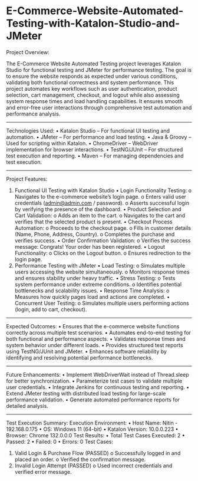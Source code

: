 # E-Commerce-Website-Automated-Testing-with-Katalon-Studio-and-JMeter


Project Overview:

The E-Commerce Website Automated Testing project leverages Katalon Studio for functional testing and JMeter for performance testing. The goal is to ensure the website responds as expected under various conditions, validating both functional correctness and system performance.
This project automates key workflows such as user authentication, product selection, cart management, checkout, and logout while also assessing system response times and load handling capabilities. It ensures smooth and error-free user interactions through comprehensive test automation and performance analysis.
________________________________________
Technologies Used:
•	Katalon Studio – For functional UI testing and automation.
•	JMeter – For performance and load testing.
•	Java & Groovy – Used for scripting within Katalon.
•	ChromeDriver – WebDriver implementation for browser interactions.
•	TestNG/JUnit – For structured test execution and reporting.
•	Maven – For managing dependencies and test execution.
________________________________________
Project Features:
1. Functional UI Testing with Katalon Studio
•	Login Functionality Testing:
o	Navigates to the e-commerce website’s login page.
o	Enters valid user credentials (admin@admin.com / password).
o	Asserts successful login by verifying the presence of the dashboard.
•	Product Selection and Cart Validation:
o	Adds an item to the cart.
o	Navigates to the cart and verifies that the selected product is present.
•	Checkout Process Automation:
o	Proceeds to the checkout page.
o	Fills in customer details (Name, Phone, Address, Country).
o	Completes the purchase and verifies success.
•	Order Confirmation Validation:
o	Verifies the success message: Congrats! Your order has been registered.
•	Logout Functionality:
o	Clicks on the Logout button.
o	Ensures redirection to the login page.
2. Performance Testing with JMeter
•	Load Testing:
o	Simulates multiple users accessing the website simultaneously.
o	Monitors response times and ensures stability under heavy traffic.
•	Stress Testing:
o	Tests system performance under extreme conditions.
o	Identifies potential bottlenecks and scalability issues.
•	Response Time Analysis:
o	Measures how quickly pages load and actions are completed.
•	Concurrent User Testing:
o	Simulates multiple users performing actions (login, add to cart, checkout).
________________________________________
Expected Outcomes:
•	Ensures that the e-commerce website functions correctly across multiple test scenarios.
•	Automates end-to-end testing for both functional and performance aspects.
•	Validates response times and system behavior under different loads.
•	Provides structured test reports using TestNG/JUnit and JMeter.
•	Enhances software reliability by identifying and resolving potential performance bottlenecks.
________________________________________
Future Enhancements:
•	Implement WebDriverWait instead of Thread.sleep for better synchronization.
•	Parameterize test cases to validate multiple user credentials.
•	Integrate Jenkins for continuous testing and reporting.
•	Extend JMeter testing with distributed load testing for large-scale performance validation.
•	Generate automated performance reports for detailed analysis.
________________________________________
Test Execution Summary:
Execution Environment:
•	Host Name: Nitin - 192.168.0.175
•	OS: Windows 11 (64-bit)
•	Katalon Version: 10.0.0.223
•	Browser: Chrome 132.0.0.0
Test Results:
•	Total Test Cases Executed: 2
•	Passed: 2
•	Failed: 0
•	Errors: 0
Test Cases:
1.	Valid Login & Purchase Flow (PASSED)
o	Successfully logged in and placed an order.
o	Verified the confirmation message.
2.	Invalid Login Attempt (PASSED)
o	Used incorrect credentials and verified error message.

